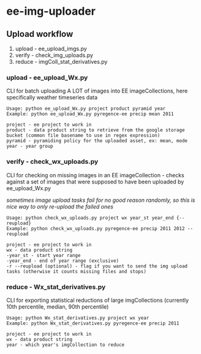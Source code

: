 # ee-img-uploader

## Upload workflow

1. upload - ee_upload_imgs.py
2. verify - check_img_uploads.py
3. reduce - imgColl_stat_derivatives.py

### upload - ee_upload_Wx.py

CLI for batch uploading A LOT of images into EE imageCollections, here specifically weather timeseries data
    
    Usage: python ee_upload_Wx.py project product pyramid year
    Example: python ee_upload_Wx.py pyregence-ee precip mean 2011

    project - ee project to work in
    product - data product string to retrieve from the google storage bucket (common file basename to use in regex expression)
    pyramid - pyramiding policy for the uploaded asset, ex: mean, mode
    year - year group


### verify - check_wx_uploads.py

CLI for checking on missing images in an EE imageCollection - checks against a set of images that were supposed to have been uploaded by ee_upload_Wx.py

*sometimes image upload tasks fail for no good reason randomly, so this is nice way to only re-upload the failed ones*

    Usage: python check_wx_uploads.py project wx year_st year_end {--reupload}
    Example: python check_wx_uploads.py pyregence-ee precip 2011 2012 --reupload
    
    project - ee project to work in
    wx - data product string
    -year_st - start year range 
    -year_end - end of year range (exclusive)
    -r --reupload (optional) - flag if you want to send the img upload tasks (otherwise it counts missing files and stops)

### reduce - Wx_stat_derivatives.py

CLI for exporting statistical reductions of large imgCollections (currently 10th percentile, median, 90th percentile)

    Usage: python Wx_stat_derivatives.py project wx year
    Example: python Wx_stat_derivatives.py pyregence-ee precip 2011

    project - ee project to work in
    wx - data product string
    year - which year's imgCollection to reduce
